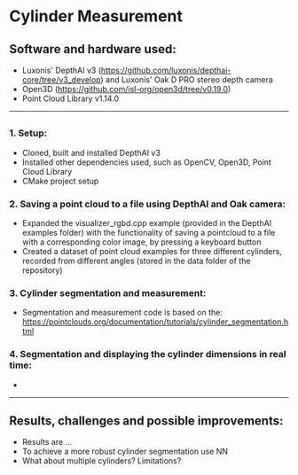 # Cylinder Measurement

## Software and hardware used:
- Luxonis' DepthAI v3 (https://github.com/luxonis/depthai-core/tree/v3_develop) and Luxonis' Oak D PRO stereo depth camera
- Open3D (https://github.com/isl-org/open3d/tree/v0.19.0)
- Point Cloud Library v1.14.0


---


## 
### 1. Setup:
- Cloned, built and installed DepthAI v3 
- Installed other dependencies used, such as OpenCV, Open3D, Point Cloud Library
- CMake project setup

### 2. Saving a point cloud to a file using DepthAI and Oak camera:
- Expanded the visualizer_rgbd.cpp example (provided in the DepthAI examples folder) with the functionality of saving a
pointcloud to a file with a corresponding color image, by pressing a keyboard button
- Created a dataset of point cloud examples for three different cylinders, recorded from different angles 
(stored in the data folder of the repository)

### 3. Cylinder segmentation and measurement:
- Segmentation and measurement code is based on the: https://pointclouds.org/documentation/tutorials/cylinder_segmentation.html 

### 4. Segmentation and displaying the cylinder dimensions in real time:
- 


---

## Results, challenges and possible improvements:
- Results are ...
- To achieve a more robust cylinder segmentation use NN
- What about multiple cylinders? Limitations?